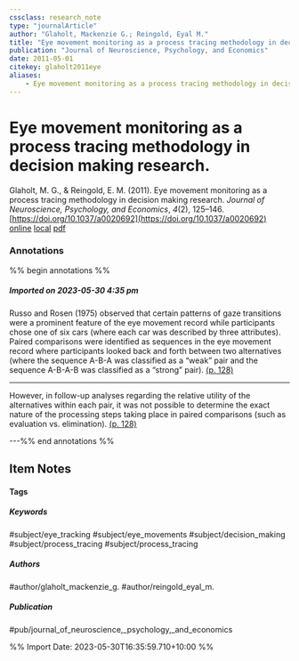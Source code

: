 ```yaml
---
cssclass: research_note
type: "journalArticle"
author: "Glaholt, Mackenzie G.; Reingold, Eyal M."
title: "Eye movement monitoring as a process tracing methodology in decision making research."
publication: "Journal of Neuroscience, Psychology, and Economics"
date: 2011-05-01
citekey: glaholt2011eye
aliases: 
    - Eye movement monitoring as a process tracing methodology in decision making research.
---
```


# Eye movement monitoring as a process tracing methodology in decision making research.

Glaholt, M. G., & Reingold, E. M. (2011). Eye movement monitoring as a process tracing methodology in decision making research. _Journal of Neuroscience, Psychology, and Economics_, _4_(2), 125–146. [https://doi.org/10.1037/a0020692](https://doi.org/10.1037/a0020692)
[online](http://zotero.org/users/local/kZl3QdXV/items/J69IHDJQ) [local](zotero://select/library/items/J69IHDJQ) [pdf](file:///home/gjc216/Zotero/storage/JEABJDVM/Glaholt%20and%20Reingold%20-%202011%20-%20Eye%20movement%20monitoring%20as%20a%20process%20tracing%20metho.pdf)
 

 
### Annotations
%% begin annotations %%
##### Imported on 2023-05-30 4:35 pm

Russo and Rosen (1975) observed that certain patterns of gaze transitions were a prominent feature of the eye movement record while participants chose one of six cars (where each car was described by three attributes). Paired comparisons were identified as sequences in the eye movement record where participants looked back and forth between two alternatives (where the sequence A-B-A was classified as a “weak” pair and the sequence A-B-A-B was classified as a “strong” pair). [(p. 128)](zotero://open-pdf/library/items/JEABJDVM?page=128&annotation=3NGZIG2H)


---

However, in follow-up analyses regarding the relative utility of the alternatives within each pair, it was not possible to determine the exact nature of the processing steps taking place in paired comparisons (such as evaluation vs. elimination). [(p. 128)](zotero://open-pdf/library/items/JEABJDVM?page=128&annotation=6VEXK795)


---%% end annotations %%

## Item Notes

#### Tags

##### Keywords

#subject/eye_tracking #subject/eye_movements #subject/decision_making #subject/process_tracing #subject/process_tracing

##### Authors

#author/glaholt_mackenzie_g. #author/reingold_eyal_m.

##### Publication

#pub/journal_of_neuroscience,_psychology,_and_economics


%% Import Date: 2023-05-30T16:35:59.710+10:00 %%
